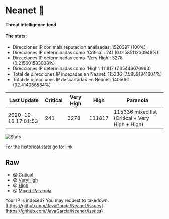 # Neanet :hocho:
#### Threat intelligence feed
#### The stats:

- Direcciones IP con mala reputacion analizadas: 1520397 (100%)
- Direcciones IP determinadas como 'Critical':  241 (0.0158511230948%)
- Direcciones IP determinadas como 'Very High':  3278 (0.215601583008%)
- Direcciones IP determinadas como 'High':  111817 (7.35446070993)
- Total de direcciones IP indexadas en Neanet:  115336 (7.58591341604%)
- Total de direcciones IP descartadas en Neanet:  1405061 (92.414086584%)

| Last Update | Critical | Very High | High | Paranoia |
| --- | --- | --- | --- | --- |
| 2020-10-16 17:01:53 | 241 | 3278 | 111817 | 115336 mixed list (Critical + Very High + High)|

![Stats](https://docs.google.com/spreadsheets/d/e/2PACX-1vSnaNMIXVabIpDJjufMlzH7poXnshF3mgd8Is1g9ytUEzVsP5my4Trn8f-xkoLLQ38xpL3HtmUexLo6/pubchart?oid=501124687&format=image)

For the historical stats go to: [link](/stats.csv)
## Raw
- :scream: [Critical](https://raw.githubusercontent.com/JavaGarcia/Neanet/master/blacklists/neanet_critical.txt)
- :fearful: [VeryHigh](https://raw.githubusercontent.com/JavaGarcia/Neanet/master/blacklists/neanet_veryHigh.txtt)
- :frowning: [High](https://raw.githubusercontent.com/JavaGarcia/Neanet/master/blacklists/neanet_high.txt)
- :dizzy_face: [Mixed-Paranoia](https://raw.githubusercontent.com/JavaGarcia/Neanet/master/blacklists/neanet_all.txt)


Your IP is indexed? You may request to takedown. [https://github.com/JavaGarcia/Neanet/issues](https://github.com/JavaGarcia/Neanet/issues)












































































































































































































































































































































































































































































































































































































































































































































































































































































































































































































































































































































































































































































































































































































































































































